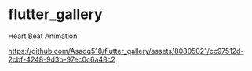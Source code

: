 # flutter_gallery

Heart Beat Animation




https://github.com/Asadq518/flutter_gallery/assets/80805021/cc97512d-2cbf-4248-9d3b-97ec0c6a48c2

